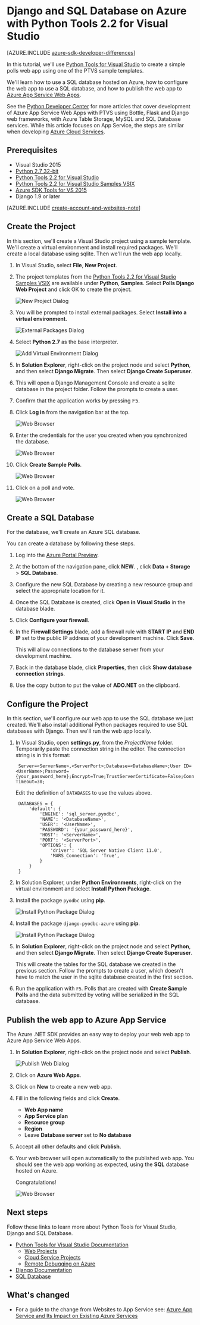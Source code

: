 <properties
    pageTitle="Django and SQL Database on Azure with Python Tools 2.2 for Visual Studio"
    description="Learn how to use the Python Tools for Visual Studio to create a Django web app that stores data in a SQL database instance and deploy it to Azure App Service Web Apps."
    services="app-service\web"
    tags="python"
    documentationcenter="python"
    author="huguesv"
    manager="erikre"
    editor="" />
<tags
    ms.assetid="3a677e64-b5a9-4d43-b9c0-66246368b483"
    ms.service="app-service-web"
    ms.workload="web"
    ms.tgt_pltfrm="na"
    ms.devlang="python"
    ms.topic="article"
    ms.date="07/07/2016"
    wacn.date=""
    ms.author="huvalo" />

# Django and SQL Database on Azure with Python Tools 2.2 for Visual Studio

[AZURE.INCLUDE [azure-sdk-developer-differences](../../includes/azure-sdk-developer-differences.md)]

In this tutorial, we'll use [Python Tools for Visual Studio] to create a simple polls web app using one of the PTVS sample templates.

We'll learn how to use a SQL database hosted on Azure, how to configure the web app to use a SQL database, and how to publish the web app to [Azure App Service Web Apps](/documentation/articles/app-service-changes-existing-services/).

See the [Python Developer Center] for more articles that cover development of Azure App Service Web Apps with PTVS using Bottle, Flask and Django web frameworks, with Azure Table Storage, MySQL and SQL Database services. While this article focuses on App Service, the steps are similar when developing [Azure Cloud Services].

## <a name="prerequisites"></a> Prerequisites
* Visual Studio 2015
* [Python 2.7 32-bit]
* [Python Tools 2.2 for Visual Studio]
* [Python Tools 2.2 for Visual Studio Samples VSIX]
* [Azure SDK Tools for VS 2015]
* Django 1.9 or later

[AZURE.INCLUDE [create-account-and-websites-note](../../includes/create-account-and-websites-note.md)]

## Create the Project
In this section, we'll create a Visual Studio project using a sample template. We'll create a virtual environment and install required packages. We'll create a local database using sqlite. Then we'll run the web app locally.

1. In Visual Studio, select **File**, **New Project**.
2. The project templates from the [Python Tools 2.2 for Visual Studio Samples VSIX] are available under **Python**, **Samples**. Select **Polls Django Web Project** and click OK to create the project.

     ![New Project Dialog](./media/web-sites-python-ptvs-django-sql/PollsDjangoNewProject.png)
3. You will be prompted to install external packages. Select **Install into a virtual environment**.

     ![External Packages Dialog](./media/web-sites-python-ptvs-django-sql/PollsDjangoExternalPackages.png)
4. Select **Python 2.7** as the base interpreter.

     ![Add Virtual Environment Dialog](./media/web-sites-python-ptvs-django-sql/PollsCommonAddVirtualEnv.png)
5. In **Solution Explorer**, right-click on the project node and select **Python**, and then select **Django Migrate**.  Then select **Django Create Superuser**.
6. This will open a Django Management Console and create a sqlite database in the project folder. Follow the prompts to create a user.
7. Confirm that the application works by pressing <kbd>F5</kbd>.
8. Click **Log in** from the navigation bar at the top.

     ![Web Browser](./media/web-sites-python-ptvs-django-sql/PollsDjangoCommonBrowserLocalMenu.png)
9. Enter the credentials for the user you created when you synchronized the database.

     ![Web Browser](./media/web-sites-python-ptvs-django-sql/PollsDjangoCommonBrowserLocalLogin.png)
10. Click **Create Sample Polls**.

      ![Web Browser](./media/web-sites-python-ptvs-django-sql/PollsDjangoCommonBrowserNoPolls.png)
11. Click on a poll and vote.

      ![Web Browser](./media/web-sites-python-ptvs-django-sql/PollsDjangoSqliteBrowser.png)

## Create a SQL Database
For the database, we'll create an Azure SQL database.

You can create a database by following these steps.

1. Log into the [Azure Portal Preview].
2. At the bottom of the navigation pane, click **NEW**. , click **Data + Storage** > **SQL Database**.
3. Configure the new SQL Database by creating a new resource group and select the appropriate location for it.
4. Once the SQL Database is created, click **Open in Visual Studio** in the database blade.
5. Click **Configure your firewall**.
6. In the **Firewall Settings** blade, add a firewall rule with **START IP** and **END IP** set to the public IP address of your development machine. Click **Save**.

    This will allow connections to the database server from your development machine.
7. Back in the database blade, click **Properties**, then click **Show database connection strings**.
8. Use the copy button to put the value of **ADO.NET** on the clipboard.

## Configure the Project
In this section, we'll configure our web app to use the SQL database
we just created. We'll also install additional Python packages required to use SQL
databases with Django. Then we'll run the web app locally.

1. In Visual Studio, open **settings.py**, from the *ProjectName* folder. Temporarily paste the connection string in the editor. The connection string is in this format:

        Server=<ServerName>,<ServerPort>;Database=<DatabaseName>;User ID=<UserName>;Password={your_password_here};Encrypt=True;TrustServerCertificate=False;Connection Timeout=30;

    Edit the definition of `DATABASES` to use the values above.

        DATABASES = {
            'default': {
                'ENGINE': 'sql_server.pyodbc',
                'NAME': '<DatabaseName>',
                'USER': '<UserName>',
                'PASSWORD': '{your_password_here}',
                'HOST': '<ServerName>',
                'PORT': '<ServerPort>',
                'OPTIONS': {
                    'driver': 'SQL Server Native Client 11.0',
                    'MARS_Connection': 'True',
                }
            }
        }

1. In Solution Explorer, under **Python Environments**, right-click on the virtual environment and select **Install Python Package**.
2. Install the package `pyodbc` using **pip**.

    ![Install Python Package Dialog](./media/web-sites-python-ptvs-django-sql/PollsDjangoSqlInstallPackagePyodbc.png)
3. Install the package `django-pyodbc-azure` using **pip**.

    ![Install Python Package Dialog](./media/web-sites-python-ptvs-django-sql/PollsDjangoSqlInstallPackageDjangoPyodbcAzure.png)
4. In **Solution Explorer**, right-click on the project node and select **Python**, and then select **Django Migrate**.  Then select **Django Create Superuser**.

    This will create the tables for the SQL database we created in the previous section. Follow the prompts to create a user, which doesn't have to match the user in the sqlite database created in the first section.
5. Run the application with `F5`. Polls that are created with **Create Sample Polls** and the data submitted by voting will be serialized in the SQL database.

## Publish the web app to Azure App Service
The Azure .NET SDK provides an easy way to deploy your web web app to Azure App Service Web Apps.

1. In **Solution Explorer**, right-click on the project node and select **Publish**.

     ![Publish Web Dialog](./media/web-sites-python-ptvs-django-sql/PollsCommonPublishWebSiteDialog.png)
2. Click on **Azure Web Apps**.
3. Click on **New** to create a new web app.
4. Fill in the following fields and click **Create**.

    * **Web App name**
    * **App Service plan**
    * **Resource group**
    * **Region**
    * Leave **Database server** set to **No database**
5. Accept all other defaults and click **Publish**.
6. Your web browser will open automatically to the published web app. You should see the web app working as expected, using the **SQL** database hosted on Azure.

    Congratulations!

    ![Web Browser](./media/web-sites-python-ptvs-django-sql/PollsDjangoAzureBrowser.png)

## Next steps
Follow these links to learn more about Python Tools for Visual Studio, Django and SQL Database.

* [Python Tools for Visual Studio Documentation]
    * [Web Projects]
    * [Cloud Service Projects]
    * [Remote Debugging on Azure]
* [Django Documentation]
* [SQL Database]

## What's changed
* For a guide to the change from Websites to App Service see: [Azure App Service and Its Impact on Existing Azure Services](/documentation/articles/app-service-changes-existing-services/)

<!--Link references-->
[Python Developer Center]: /develop/python/
[Azure Cloud Services]: /documentation/articles/cloud-services-python-ptvs/

<!--External Link references-->
[Azure Portal Preview]: https://portal.azure.cn
[Python Tools for Visual Studio]: http://aka.ms/ptvs
[Python Tools 2.2 for Visual Studio]: http://go.microsoft.com/fwlink/?LinkID=624025
[Python Tools 2.2 for Visual Studio Samples VSIX]: http://go.microsoft.com/fwlink/?LinkID=624025
[Azure SDK Tools for VS 2015]: http://go.microsoft.com/fwlink/?LinkId=518003
[Python 2.7 32-bit]: http://go.microsoft.com/fwlink/?LinkId=517190
[Python Tools for Visual Studio Documentation]: http://aka.ms/ptvsdocs
[Remote Debugging on Azure]: http://go.microsoft.com/fwlink/?LinkId=624026
[Web Projects]: http://go.microsoft.com/fwlink/?LinkId=624027
[Cloud Service Projects]: http://go.microsoft.com/fwlink/?LinkId=624028
[Django Documentation]: https://www.djangoproject.com/
[SQL Database]: /documentation/services/sql-databases/
